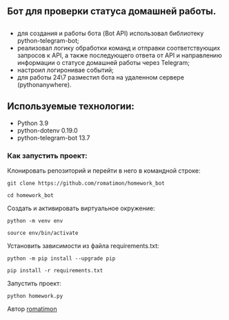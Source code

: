 ## Бот для проверки статуса домашней работы.

## 
- для создания и работы бота (Bot API) использовал библиотеку python-telegram-bot;
- реализовал логику обработки команд и отправки соответствующих запросов к API, а также последующего ответа от API и направлению информации о статусе домашней работы через Telegram;
- настроил логиронивае событий;
- для работы 24\7 разместил бота на удаленном сервере (pythonanywhere).

## Используемые технологии:
- Python 3.9
- python-dotenv 0.19.0
- python-telegram-bot 13.7


### Как запустить проект:
Клонировать репозиторий и перейти в него в командной строке:

```
git clone https://github.com/romatimon/homework_bot
```

```
cd homework_bot
```

Cоздать и активировать виртуальное окружение:

```
python -m venv env
```

```
source env/bin/activate
```

Установить зависимости из файла requirements.txt:

```
python -m pip install --upgrade pip
```

```
pip install -r requirements.txt
```

Запустить проект:

```
python homework.py
```

Автор [romatimon](https://github.com/romatimon)
